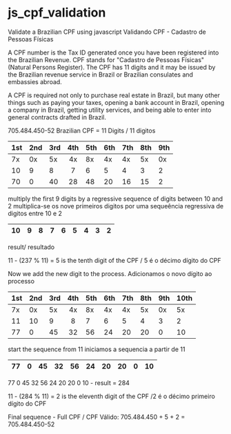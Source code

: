 # js_cpf_validation
Validate a Brazilian CPF using javascript
Validando CPF - Cadastro de Pessoas Físicas


A CPF number is the Tax ID generated once you have been registered into the Brazilian Revenue.
 CPF stands for "Cadastro de Pessoas Físicas" (Natural Persons Register). 
 The CPF has 11 digits and it may be issued by the Brazilian revenue service in Brazil
  or Brazilian consulates and embassies abroad.

A CPF is required not only to purchase real estate in Brazil,
 but many other things such as paying your taxes, opening a bank account in Brazil, 
  opening a company in Brazil, getting utility services, and being able to enter into general 
  contracts drafted in Brazil.


705.484.450-52 Brazilian CPF = 11 Digits / 11 digitos

|1st|2nd|3rd|4th|5th|6th|7th|8th|9th|
|---|---|---|:-:|---|---|---|---|---|
| 7x| 0x| 5x| 4x| 8x| 4x| 4x| 5x| 0x|
| 10|  9|  8|  7|  6|  5|  4|  3|  2|
| 70|  0| 40| 28| 48| 20| 16| 15|  2|

multiply the first 9 digits by a regressive sequence of digits between 10 and 2 
multiplica-se os nove primeiros digitos por uma sequeência regressiva  de digitos entre 10 e 2


| 10 | 9 | 8 | 7 | 6 | 5 | 4 | 3 | 2 |
|----|---|---|:-:|---|---|---|---|---|

result/ resultado

  11 - (237 % 11) = 5 is the tenth digit of the CPF / 5 é o décimo dígito do CPF
  

  Now we add the new digit to the process.
  Adicionamos o novo dígito ao processo


|1st|2nd|3rd|4th|5th|6th|7th|8th|9th|10th|
|---|---|---|:-:|---|---|---|---|---|---|
| 7x| 0x| 5x| 4x| 8x| 4x| 4x| 5x| 0x| 5x|
| 11| 10|  9|  8|  7|  6|  5|  4|  3|  2|
| 77|  0| 45| 32| 56| 24| 20| 20|  0| 10|

start the sequence from 11
iniciamos a sequencia a partir de 11 

| 77 | 0 | 45| 32| 56| 24| 20| 20| 0 | 10|
|----|---|---|:-:|---|---|---|---|---|---|

 77 0  45 32 56 24 20 20 0 10 - result = 284

 11 - (284 % 11) = 2 is the eleventh digit of the CPF /2 é o décimo primeiro dígito do CPF


Final sequence - Full CPF / CPF Válido:  705.484.450  +  5  + 2  =  705.484.450-52 
